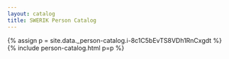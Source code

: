 ```yaml
---
layout: catalog
title: SWERIK Person Catalog
---
```

{% assign p = site.data._person-catalog.i-8c1C5bEvTS8VDh1RnCxgdt %}
{% include person-catalog.html p=p %}

